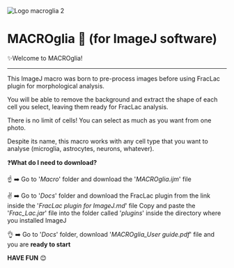
  ![Logo macroglia 2](https://github.com/SandraSSB/MACROglia_cell-morphology-analysis/assets/156697837/d0ef2fa1-c0d6-46b4-9585-562d55e68afc)

# MACROglia 🔬 (for ImageJ software)

✨Welcome to MACROglia!
__________________

This ImageJ macro was born to pre-process images before using FracLac plugin for morphological analysis.

You will be able to remove the background and extract the shape of each cell you select, leaving them ready for FracLac analysis.

There is no limit of cells! You can select as much as you want from one photo.

Despite its name, this macro works with any cell type that you want to analyse (microglia, astrocytes, neurons, whatever).

❓**What do I need to download?**

☝️ ➡️ Go to '*Macro*' folder and download the '*MACROglia.ijm*' file

✌️ ➡️ Go to '*Docs*' folder and download the FracLac plugin from the link inside the '*FracLac plugin for ImageJ.md*' file
      Copy and paste the '*Frac_Lac.jar*' file into the folder called '*plugins*' inside the directory where you installed ImageJ
       
👌 ➡️ Go to '*Docs*' folder, download '*MACROglia_User guide.pdf*' file and you are **ready to start**


**HAVE FUN** 😊
